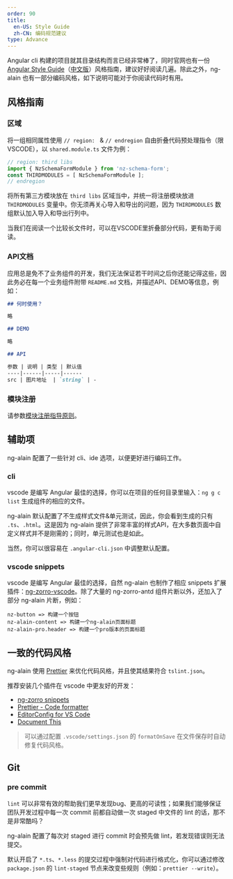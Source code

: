 ```yaml
---
order: 90
title:
  en-US: Style Guide
  zh-CN: 编码规范建议
type: Advance
---
```


Angular cli 构建的项目就其目录结构而言已经非常棒了，同时官网也有一份 [Angular Style Guide](https://angular.io/guide/styleguide)（[中文版](https://angular.cn/guide/styleguide)）风格指南，建议好好阅读几遍。除此之外，ng-alain 也有一部分编码风格，如下说明可能对于你阅读代码时有用。

## 风格指南

### 区域

将一组相同属性使用 `// region: ` & `// endregion` 自由折叠代码预处理指令（限VSCODE），以 `shared.module.ts` 文件为例：

```ts
// region: third libs
import { NzSchemaFormModule } from 'nz-schema-form';
const THIRDMODULES = [ NzSchemaFormModule ];
// endregion
```

将所有第三方模块放在 `third libs` 区域当中，并统一将注册模块放进 `THIRDMODULES` 变量中。你无须再关心导入和导出的问题，因为 `THIRDMODULES` 数组默认加入导入和导出行列中。

当我们在阅读一个比较长文件时，可以在VSCODE里折叠部分代码，更有助于阅读。

### API文档

应用总是免不了业务组件的开发，我们无法保证若干时间之后你还能记得这些，因此务必在每一个业务组件附带 `README.md` 文档，并描述API、DEMO等信息，例如：

```markdown
## 何时使用？

略

## DEMO

略

## API

参数 | 说明 | 类型 | 默认值
----|------|-----|------
src | 图片地址  | `string` | -
```

### 模块注册

请参数[模块注册指导原则](/docs/module)。

## 辅助项

ng-alain 配置了一些针对 cli、ide 选项，以便更好进行编码工作。

### cli

vscode 是编写 Angular 最佳的选择，你可以在项目的任何目录里输入：`ng g c list` 生成组件的相应的文件。

ng-alain 默认配置了不生成样式文件&单元测试，因此，你会看到生成的只有 `.ts`、`.html`。这是因为 ng-alain 提供了非常丰富的样式API，在大多数页面中自定义样式并不是刚需的；同时，单元测试也是如此。

当然，你可以很容易在 `.angular-cli.json` 中调整默认配置。

### vscode snippets

vscode 是编写 Angular 最佳的选择，自然 ng-alain 也制作了相应 snippets 扩展插件：[ng-zorro-vscode](//marketplace.visualstudio.com/items?itemName=cipchk.ng-zorro-vscode)。除了大量的 ng-zorro-antd 组件片断以外，还加入了部分 ng-alain 片断，例如：

```
nz-button => 构建一个按钮
nz-alain-content => 构建一个ng-alain页面标题
nz-alain-pro.header => 构建一个pro版本的页面标题
```

## 一致的代码风格

ng-alain 使用 [Prettier](https://prettier.io/) 来优化代码风格，并且使其结果符合 `tslint.json`。

推荐安装几个插件在 vscode 中更友好的开发：

- [ng-zorro snippets](https://marketplace.visualstudio.com/items?itemName=cipchk.ng-zorro-vscode)
- [Prettier - Code formatter](https://marketplace.visualstudio.com/items?itemName=esbenp.prettier-vscode)
- [EditorConfig for VS Code](https://marketplace.visualstudio.com/items?itemName=EditorConfig.EditorConfig)
- [Document This](https://marketplace.visualstudio.com/items?itemName=joelday.docthis)

> 可以通过配置 `.vscode/settings.json` 的 `formatOnSave` 在文件保存时自动修复代码风格。

## Git

### pre commit

`lint` 可以非常有效的帮助我们更早发现bug、更高的可读性；如果我们能够保证团队开发过程中每一次 commit 前都自动做一次 staged 中文件的 lint 的话，那不是非常酷吗？

ng-alain 配置了每次对 staged 进行 commit 时会预先做 lint，若发现错误则无法提交。

默认开启了 `*.ts`、`*.less` 的提交过程中强制对代码进行格式化，你可以通过修改 `package.json` 的 `lint-staged` 节点来改变些规则（例如：`prettier --write`）。
